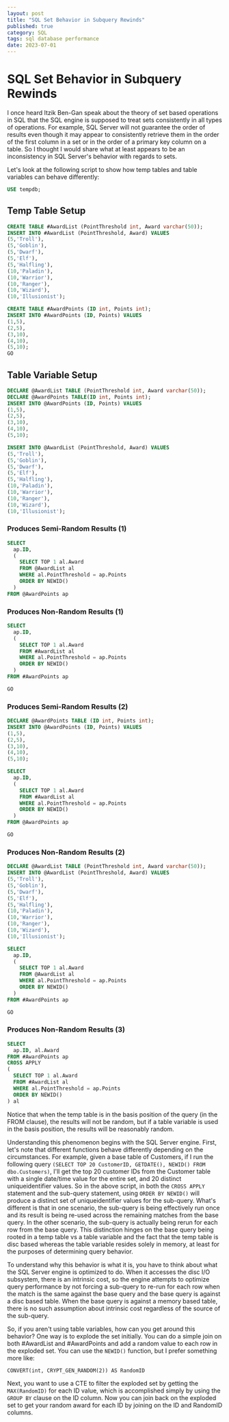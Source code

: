 ```yaml
---
layout: post
title: "SQL Set Behavior in Subquery Rewinds"
published: true
category: SQL
tags: sql database performance
date: 2023-07-01
---
```


# SQL Set Behavior in Subquery Rewinds

I once heard Itzik Ben-Gan speak about the theory of set based operations in SQL that the SQL engine is supposed to treat sets consistently in all types of operations. For example, SQL Server will not guarantee the order of results even though it may appear to consistently retrieve them in the order of the first column in a set or in the order of a primary key column on a table.  So I thought I would share what at least appears to be an inconsistency in SQL Server's behavior with regards to sets.

Let's look at the following script to show how temp tables and table variables can behave differently:

```sql
USE tempdb;
```

## Temp Table Setup

```sql
CREATE TABLE #AwardList (PointThreshold int, Award varchar(50));
INSERT INTO #AwardList (PointThreshold, Award) VALUES
(5,'Troll'),
(5,'Goblin'),
(5,'Dwarf'),
(5,'Elf'),
(5,'Halfling'),
(10,'Paladin'),
(10,'Warrior'),
(10,'Ranger'),
(10,'Wizard'),
(10,'Illusionist');

CREATE TABLE #AwardPoints (ID int, Points int);
INSERT INTO #AwardPoints (ID, Points) VALUES
(1,5),
(2,5),
(3,10),
(4,10),
(5,10);
GO
```

## Table Variable Setup

```sql
DECLARE @AwardList TABLE (PointThreshold int, Award varchar(50));
DECLARE @AwardPoints TABLE(ID int, Points int);
INSERT INTO @AwardPoints (ID, Points) VALUES
(1,5),
(2,5),
(3,10),
(4,10),
(5,10);

INSERT INTO @AwardList (PointThreshold, Award) VALUES
(5,'Troll'),
(5,'Goblin'),
(5,'Dwarf'),
(5,'Elf'),
(5,'Halfling'),
(10,'Paladin'),
(10,'Warrior'),
(10,'Ranger'),
(10,'Wizard'),
(10,'Illusionist');

```

### Produces Semi-Random Results (1)

```sql
SELECT
  ap.ID,
  (
    SELECT TOP 1 al.Award
    FROM @AwardList al
    WHERE al.PointThreshold = ap.Points
    ORDER BY NEWID()
  )
FROM @AwardPoints ap
```

### Produces Non-Random Results (1)

```sql
SELECT
  ap.ID,
  (
    SELECT TOP 1 al.Award
    FROM #AwardList al
    WHERE al.PointThreshold = ap.Points
    ORDER BY NEWID()
  )
FROM #AwardPoints ap

GO
```

### Produces Semi-Random Results (2)

```sql
DECLARE @AwardPoints TABLE (ID int, Points int);
INSERT INTO @AwardPoints (ID, Points) VALUES
(1,5),
(2,5),
(3,10),
(4,10),
(5,10);

SELECT
  ap.ID,
  (
    SELECT TOP 1 al.Award
    FROM #AwardList al
    WHERE al.PointThreshold = ap.Points
    ORDER BY NEWID()
  )
FROM @AwardPoints ap

GO
```

### Produces Non-Random Results (2)

```sql
DECLARE @AwardList TABLE (PointThreshold int, Award varchar(50));
INSERT INTO @AwardList (PointThreshold, Award) VALUES
(5,'Troll'),
(5,'Goblin'),
(5,'Dwarf'),
(5,'Elf'),
(5,'Halfling'),
(10,'Paladin'),
(10,'Warrior'),
(10,'Ranger'),
(10,'Wizard'),
(10,'Illusionist');

SELECT
  ap.ID,
  (
    SELECT TOP 1 al.Award
    FROM @AwardList al
    WHERE al.PointThreshold = ap.Points
    ORDER BY NEWID()
  )
FROM #AwardPoints ap

GO
```

### Produces Non-Random Results (3)

```sql
SELECT
  ap.ID, al.Award
FROM #AwardPoints ap
CROSS APPLY
(
  SELECT TOP 1 al.Award
  FROM #AwardList al
  WHERE al.PointThreshold = ap.Points
  ORDER BY NEWID()
) al
```

Notice that when the temp table is in the basis position of the query (in the FROM clause), the results will not be random, but if a table variable is used in the basis position, the results will be reasonably random.

Understanding this phenomenon begins with the SQL Server engine. First, let's note that different functions behave differently depending on the circumstances. For example, given a base table of Customers, if I run the following query `(SELECT TOP 20 CustomerID, GETDATE(), NEWID() FROM dbo.Customers)`, I'll get the top 20 customer IDs from the Customer table with a single date/time value for the entire set, and 20 distinct uniqueidentifier values.
So in the above script, in both the `CROSS APPLY` statement and the sub-query statement, using `ORDER BY NEWID()` will produce a distinct set of uniqueidentifier values for the sub-query.  What's different is that in one scenario, the sub-query is being effectively run once and its result is being re-used across the remaining matches from the base query.  In the other scenario, the sub-query is actually being rerun for each row from the base query.  This distinction hinges on the base query being rooted in a temp table vs a table variable and the fact that the temp table is disc based whereas the table variable resides solely in memory, at least for the purposes of determining query behavior.

To understand why this behavior is what it is, you have to think about what the SQL Server engine is optimized to do.  When it accesses the disc I/O subsystem, there is an intrinsic cost, so the engine attempts to optimize query performance by not forcing a sub-query to re-run for each row when the match is the same against the base query and the base query is against a disc based table.  When the base query is against a memory based table, there is no such assumption about intrinsic cost regardless of the source of the sub-query.

So, if you aren't using table variables, how can you get around this behavior?
One way is to explode the set initially.  You can do a simple join on both #AwardList and #AwardPoints and add a random value to each row in the exploded set.  You can use the `NEWID()` function, but I prefer something more like:

`CONVERT(int, CRYPT_GEN_RANDOM(2)) AS RandomID`

Next, you want to use a CTE to filter the exploded set by getting the `MAX(RandomID)` for each ID value, which is accomplished simply by using the `GROUP BY` clause on the ID column.  Now you can join back on the exploded set to get your random award for each ID by joining on the ID and RandomID columns.
